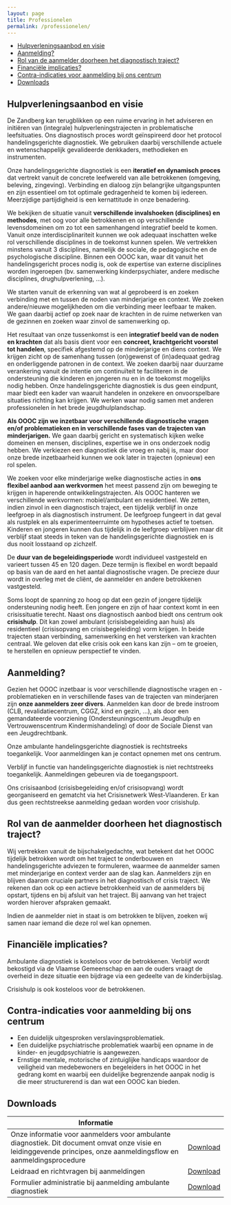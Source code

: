 ```yaml
---
layout: page
title: Professionelen
permalink: /professionelen/
---
```


- [Hulpverleningsaanbod en visie](#hulpverleningsaanbod-en-visie)
- [Aanmelding?](#aanmelding)
- [Rol van de aanmelder doorheen het diagnostisch traject?](#rol-van-de-aanmelder-doorheen-het-diagnostisch-traject)
- [Financiële implicaties?](#financiële-implicaties)
- [Contra-indicaties voor aanmelding bij ons centrum](#contra-indicaties-voor-aanmelding-bij-ons-centrum)
- [Downloads](#downloads)

## Hulpverleningsaanbod en visie

De Zandberg kan terugblikken op een ruime ervaring in het adviseren en initiëren van (integrale) hulpverleningstrajecten in problematische leefsituaties. Ons diagnostisch proces wordt geïnspireerd door het protocol handelingsgerichte diagnostiek. We gebruiken daarbij verschillende actuele en wetenschappelijk gevalideerde denkkaders, methodieken en instrumenten.

Onze handelingsgerichte diagnostiek is een **iteratief en dynamisch proces** dat vertrekt vanuit de concrete leefwereld van alle betrokkenen (omgeving, beleving, zingeving). Verbinding en dialoog zijn belangrijke uitgangspunten en zijn essentieel om tot optimale gedragenheid te komen bij iedereen. Meerzijdige partijdigheid is een kernattitude in onze benadering.

We bekijken de situatie vanuit **verschillende invalshoeken (disciplines) en methodes**, met oog voor alle betrokkenen en op verschillende levensdomeinen om zo tot een samenhangend integratief beeld te komen. Vanuit onze interdisciplinariteit kunnen we ook adequaat inschatten welke rol verschillende disciplines in de toekomst kunnen spelen. We vertrekken minstens vanuit 3 disciplines, namelijk de sociale, de pedagogische en de psychologische discipline. Binnen een OOOC kan, waar dit vanuit het handelingsgericht proces nodig is, ook de expertise van externe disciplines worden ingeroepen (bv. samenwerking kinderpsychiater, andere medische disciplines, drughulpverlening, …).

We starten vanuit de erkenning van wat al geprobeerd is en zoeken verbinding met en tussen de noden van minderjarige en context. We zoeken andere/nieuwe mogelijkheden om die verbinding meer leefbaar te maken. We gaan daarbij actief op zoek naar de krachten in de ruime netwerken van de gezinnen en zoeken waar zinvol de samenwerking op.

Het resultaat van onze tussenkomst is een **integratief beeld van de noden en krachten** dat als basis dient voor een **concreet, krachtgericht voorstel tot handelen**, specifiek afgestemd op de minderjarige en diens context. We krijgen zicht op de samenhang tussen (on)gewenst of (in)adequaat gedrag en onderliggende patronen in de context. We zoeken daarbij naar duurzame verankering vanuit de intentie om continuïteit te faciliteren in de ondersteuning die kinderen en jongeren nu en in de toekomst mogelijks nodig hebben. Onze handelingsgerichte diagnostiek is dus geen eindpunt, maar biedt een kader van waaruit handelen in onzekere en onvoorspelbare situaties richting kan krijgen. We werken waar nodig samen met anderen professionelen in het brede jeugdhulplandschap.

**Als OOOC zijn we inzetbaar voor verschillende diagnostische vragen en/of problematieken en in verschillende fases van de trajecten van minderjarigen.** We gaan daarbij gericht en systematisch kijken welke domeinen en mensen, disciplines, expertise we in ons onderzoek nodig hebben. We verkiezen een diagnostiek die vroeg en nabij is, maar door onze brede inzetbaarheid kunnen we ook later in trajecten (opnieuw) een rol spelen.

We zoeken voor elke minderjarige welke diagnostische acties in **ons flexibel aanbod aan werkvormen** het meest passend zijn om beweging te krijgen in haperende ontwikkelingstrajecten. Als OOOC hanteren we verschillende werkvormen: mobiel/ambulant en residentieel. We zetten, indien zinvol in een diagnostisch traject, een tijdelijk verblijf in onze leefgroep in als diagnostisch instrument. De leefgroep fungeert in dat geval als rustplek en als experimenteerruimte om hypotheses actief te toetsen. Kinderen en jongeren kunnen dus tijdelijk in de leefgroep verblijven maar dit verblijf staat steeds in teken van de handelingsgerichte diagnostiek en is dus nooit losstaand op zichzelf.

De **duur van de begeleidingsperiode** wordt individueel vastgesteld en varieert tussen 45 en 120 dagen. Deze termijn is flexibel en wordt bepaald op basis van de aard en het aantal diagnostische vragen. De precieze duur wordt in overleg met de cliënt, de aanmelder en andere betrokkenen vastgesteld.

Soms loopt de spanning zo hoog op dat een gezin of jongere tijdelijk ondersteuning nodig heeft. Een jongere en zijn of haar context komt in een crisissituatie terecht. Naast ons diagnostisch aanbod biedt ons centrum ook **crisishulp**. Dit kan zowel ambulant (crisisbegeleiding aan huis) als residentieel (crisisopvang en crisisbegeleiding) vorm krijgen. In beide trajecten staan verbinding, samenwerking en het versterken van krachten centraal. We geloven dat elke crisis ook een kans kan zijn – om te groeien, te herstellen en opnieuw perspectief te vinden.

## Aanmelding?

Gezien het OOOC inzetbaar is voor verschillende diagnostische vragen en -problematieken en in verschillende fases van de trajecten van minderjaren zijn **onze aanmelders zeer divers**. Aanmelden kan door de brede instroom (CLB, revalidatiecentrum, CGGZ, kind en gezin, …), als door een gemandateerde voorziening (Ondersteuningscentrum Jeugdhulp en Vertrouwenscentrum Kindermishandeling) of door de Sociale Dienst van een Jeugdrechtbank.

Onze ambulante handelingsgerichte diagnostiek is rechtstreeks toegankelijk. Voor aanmeldingen kan je contact opnemen met ons centrum.

Verblijf in functie van handelingsgerichte diagnostiek is niet rechtstreeks toegankelijk. Aanmeldingen gebeuren via de toegangspoort.

Ons crisisaanbod (crisisbegeleiding en/of crisisopvang) wordt georganiseerd en gematcht via het Crisisnetwerk West-Vlaanderen. Er kan dus geen rechtstreekse aanmelding gedaan worden voor crisishulp.

## Rol van de aanmelder doorheen het diagnostisch traject?

Wij vertrekken vanuit de bijschakelgedachte, wat betekent dat het OOOC tijdelijk betrokken wordt om het traject te onderbouwen en handelingsgerichte adviezen te formuleren, waarmee de aanmelder samen met minderjarige en context verder aan de slag kan. Aanmelders zijn en blijven daarom cruciale partners in het diagnostisch of crisis traject. We rekenen dan ook op een actieve betrokkenheid van de aanmelders bij opstart, tijdens en bij afsluit van het traject. Bij aanvang van het traject worden hierover afspraken gemaakt.

Indien de aanmelder niet in staat is om betrokken te blijven, zoeken wij samen naar iemand die deze rol wel kan opnemen.

## Financiële implicaties?

Ambulante diagnostiek is kosteloos voor de betrokkenen.
Verblijf wordt bekostigd via de Vlaamse Gemeenschap en aan de ouders vraagt de overheid in deze situatie een bijdrage via een gedeelte van de kinderbijslag.

Crisishulp is ook kosteloos voor de betrokkenen.

## Contra-indicaties voor aanmelding bij ons centrum

- Een duidelijk uitgesproken verslavingsproblematiek.
- Een duidelijke psychiatrische problematiek waarbij een opname in de kinder- en jeugdpsychiatrie is aangewezen.
- Ernstige mentale, motorische of zintuiglijke handicaps waardoor de veiligheid van medebewoners en begeleiders in het OOOC in het gedrang komt en waarbij een duidelijke begrenzende aanpak nodig is die meer structurerend is dan wat een OOOC kan bieden.

## Downloads

| Informatie | |
|-------------|---------|
| Onze informatie voor aanmelders voor ambulante diagnostiek. Dit document omvat onze visie en leidinggevende principes, onze aanmeldingsflow en aanmeldingsprocedure | [Download](/assets/downloads/info-aanmelders.pdf) |
| Leidraad en richtvragen bij aanmeldingen | [Download](/assets/downloads/leidraad-aanmelding.pdf) |
| Formulier administratie bij aanmelding ambulante diagnostiek | [Download](/assets/downloads/formulier-aanmelding.docx) |
